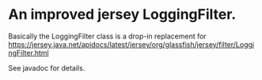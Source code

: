 # An improved jersey LoggingFilter.

Basically the LoggingFilter class is a drop-in replacement for
https://jersey.java.net/apidocs/latest/jersey/org/glassfish/jersey/filter/LoggingFilter.html

See javadoc for details.
